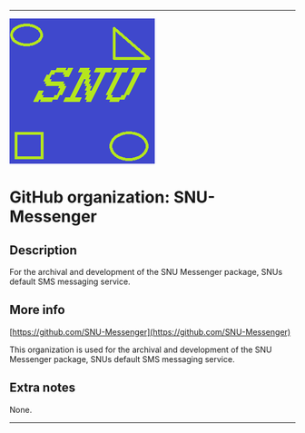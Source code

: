 
***

![SNU_blue_and_gold_legacy_icon.png failed to load. The file may be missing or corrupt. Check the file path for errors first.](/AdditionalInfo/1/SNU-Messenger/SNU_blue_and_gold_legacy_icon.png)

# GitHub organization: SNU-Messenger

## Description

For the archival and development of the SNU Messenger package, SNUs default SMS messaging service.

## More info

[https://github.com/SNU-Messenger](https://github.com/SNU-Messenger)

This organization is used for the archival and development of the SNU Messenger package, SNUs default SMS messaging service.

## Extra notes

None.

***
